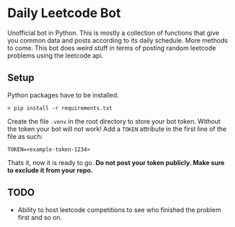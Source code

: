 # Daily Leetcode Bot

Unofficial bot in Python. This is mostly a collection of functions that give you common data and posts according to its daily schedule. More methods to come.
This bot does weird stuff in terms of posting random leetcode problems using the leetcode api.

## Setup

Python packages have to be installed.
```
> pip install -r requirements.txt
```
Create the file `.venv`  in the root directory to store your bot token. Without the token your bot will not work! Add a `TOKEN` attribute in the first line of the file as such:
```
TOKEN=<example-token-1234>
```
Thats it, now it is ready to go. **Do not post your token publicly. Make sure to exclude it from your repo.** 

## TODO
- Ability to host leetcode competitions to see who finished the problem first and so on.
